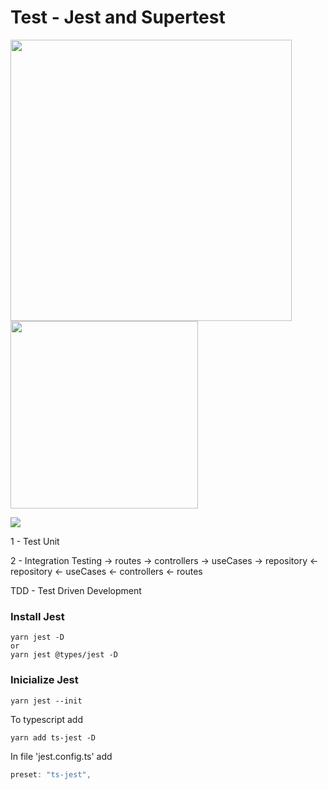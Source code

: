 # Test - Jest and Supertest
<img src="https://d34793v2cn2iyf.cloudfront.net/media/images/image00.width-1440.png" width="450px"> <img src="https://marsner.com/wp-content/uploads/test-driven-development-TDD.png" width="300px">

<img src="https://miro.medium.com/max/498/1*lqWygfNJqWQ4VCyjecQ6Eg.png" >

1 - Test Unit


2 - Integration Testing
-> routes -> controllers -> useCases -> repository
<- repository <- useCases <- controllers <- routes

TDD - Test Driven Development

### Install Jest
```
yarn jest -D
or
yarn jest @types/jest -D
```
### Inicialize Jest
```
yarn jest --init
```

To typescript add
```
yarn add ts-jest -D
```
In file 'jest.config.ts' add
  ```ts
  preset: "ts-jest",
  ```
